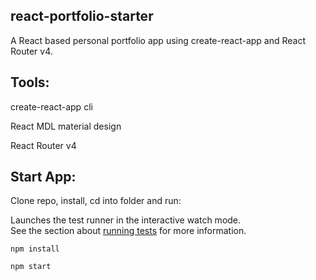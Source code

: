 ## react-portfolio-starter

A React based personal portfolio app using create-react-app and React Router v4.

## Tools:

create-react-app cli

React MDL material design

React Router v4

## Start App:

Clone repo, install, cd into folder and run:

Launches the test runner in the interactive watch mode.<br>
See the section about [running tests](https://facebook.github.io/create-react-app/docs/running-tests) for more information.

`npm install`

`npm start`

